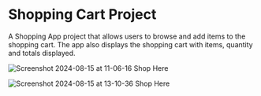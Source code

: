 # Shopping Cart Project

A Shopping App project that allows users to browse and add items to the shopping cart. The app also displays the shopping cart with items, quantity and totals displayed.

![Screenshot 2024-08-15 at 11-06-16 Shop Here](https://github.com/user-attachments/assets/64ed9805-5074-4e66-9fdf-33f71cbc9ad0)


![Screenshot 2024-08-15 at 13-10-36 Shop Here](https://github.com/user-attachments/assets/79f340b2-b844-499c-8374-2a89c5c447f4)
